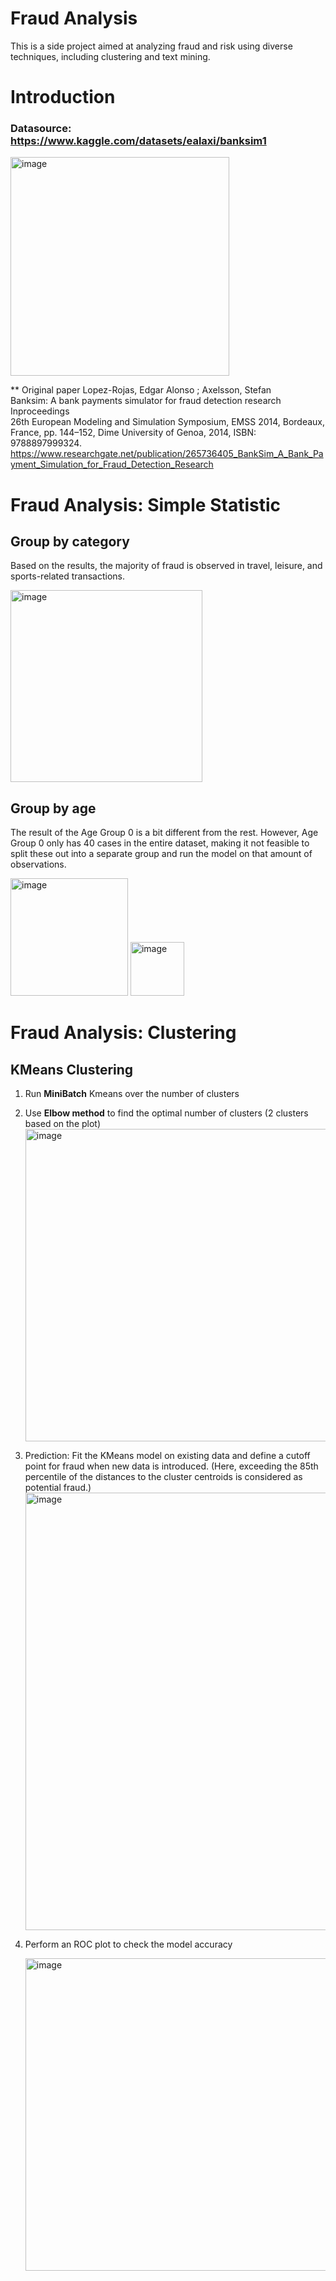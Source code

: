 # Fraud Analysis
This is a side project aimed at analyzing fraud and risk using diverse techniques, including clustering and text mining. 

# Introduction
### Datasource: https://www.kaggle.com/datasets/ealaxi/banksim1
<img width="350" alt="image" src="https://github.com/wenchitseng/fraud_analysis/assets/145182368/6cf11f65-fc08-4cb0-bd15-9d3ee413898c">

** Original paper
Lopez-Rojas, Edgar Alonso ; Axelsson, Stefan  
Banksim: A bank payments simulator for fraud detection research Inproceedings  
26th European Modeling and Simulation Symposium, EMSS 2014, Bordeaux, France, pp. 144–152, Dime University of Genoa, 2014, ISBN: 9788897999324.  
https://www.researchgate.net/publication/265736405_BankSim_A_Bank_Payment_Simulation_for_Fraud_Detection_Research

# Fraud Analysis: Simple Statistic
## Group by category  
Based on the results, the majority of fraud is observed in travel, leisure, and sports-related transactions.

<img width="307" alt="image" src="https://github.com/wenchitseng/fraud_analysis/assets/145182368/c9343a9e-2063-40fa-9c8c-783c9bce9040">

## Group by age  
The result of the Age Group 0 is a bit different from the rest. However, Age Group 0 only has 40 cases in the entire dataset, making it not feasible to split these out into a separate group and run the model on that amount of observations.

<img width="188" alt="image" src="https://github.com/wenchitseng/fraud_analysis/assets/145182368/ac324f92-4687-498b-a219-ddf2f3d920c9"> <img width="86" alt="image" src="https://github.com/wenchitseng/fraud_analysis/assets/145182368/988d6382-a0ad-4588-ade9-3d538141a06b">

# Fraud Analysis: Clustering 
## KMeans Clustering
  1. Run **MiniBatch** Kmeans over the number of clusters
  2. Use **Elbow method** to find the optimal number of clusters (2 clusters based on the plot)
     <img width="500" alt="image" src="https://github.com/wenchitseng/fraud_analysis/assets/145182368/87c20602-df45-4fcb-a026-5f0c354a487d">

  3. Prediction: Fit the KMeans model on existing data and define a cutoff point for fraud when new data is introduced.
    (Here, exceeding the 85th percentile of the distances to the cluster centroids is considered as potential fraud.)
       <img width="700" alt="image" src="https://github.com/wenchitseng/fraud_analysis/assets/145182368/a0268cc3-d07e-43c2-a498-430f4f3c5a61">


  5. Perform an ROC plot to check the model accuracy

     <img width="500" alt="image" src="https://github.com/wenchitseng/fraud_analysis/assets/145182368/3b0a2112-ba89-4931-bf32-f08f8c21ff92">











